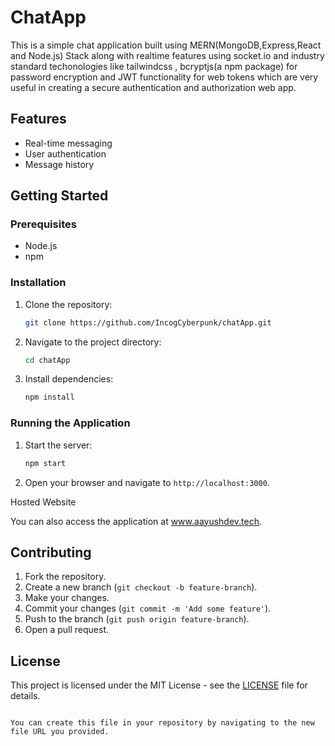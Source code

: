 
# ChatApp

This is a simple chat application built using MERN(MongoDB,Express,React and Node.js) Stack along with realtime features using socket.io and industry standard techonologies like tailwindcss , bcryptjs(a npm package) for password encryption and JWT functionality for web tokens which are very useful in creating a secure authentication and authorization web app.

## Features

- Real-time messaging
- User authentication
- Message history

## Getting Started

### Prerequisites

- Node.js
- npm

### Installation

1. Clone the repository:
   ```sh
   git clone https://github.com/IncogCyberpunk/chatApp.git
   ```

2. Navigate to the project directory:
   ```sh
   cd chatApp
   ```

3. Install dependencies:
   ```sh
   npm install
   ```

### Running the Application

1. Start the server:
   ```sh
   npm start
   ```

2. Open your browser and navigate to `http://localhost:3000`.

Hosted Website

You can also access the application at www.aayushdev.tech.

## Contributing

1. Fork the repository.
2. Create a new branch (`git checkout -b feature-branch`).
3. Make your changes.
4. Commit your changes (`git commit -m 'Add some feature'`).
5. Push to the branch (`git push origin feature-branch`).
6. Open a pull request.

## License

This project is licensed under the MIT License - see the [LICENSE](LICENSE) file for details.
```

You can create this file in your repository by navigating to the new file URL you provided.
